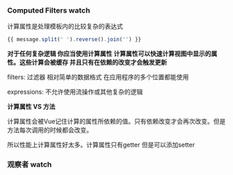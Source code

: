 ### Computed Filters watch 



计算属性是处理模板内的比较复杂的表达式

```javascript
{{ message.split(' ').reverse().join('') }}
```

**对于任何复杂逻辑 你应当使用计算属性 计算属性可以快速计算视图中显示的属性。这些计算会被缓存 并且只有在依赖的改变才会触发更新**



filters: 过滤器 相对简单的数据格式 在应用程序的多个位置都能使用

expressions: 不允许使用流操作或其他复杂的逻辑 



**计算属性 VS 方法**

计算属性会被Vue记住计算的属性所依赖的值。只有依赖改变才会再次改变。但是方法每次调用的时候都会改变。

所以性能上计算属性好太多。计算属性只有getter 但是可以添加setter



### 观察者 watch



